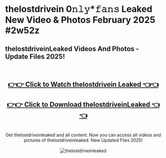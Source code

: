 # thelostdrivein 0𝚗𝚕𝚢*𝚏𝚊𝚗𝚜 Leaked New Video & Photos February 2025 #2w52z

<h2>thelostdriveinLeaked Videos And Photos - Update Files 2025!</h2>
<br>
<div align="center">
<h2><a href="https://mediaupload.pro?title=thelostdrivein&ref=11F" rel="nofollow">👉👉 Click to Watch thelostdrivein Leaked 👈👈</a></h2>
<h2><a href="https://mediaupload.pro?title=thelostdrivein&ref=11F" rel="nofollow">👉👉 Click to Download thelostdriveinLeaked 👈👈</a></h2>
<br>
Get thelostdriveinleaked and all content. Now you can access all videos and pictures of thelostdriveinleaked. New Updated Files 2025!
<br>
<br>
<a href="https://mediaupload.pro?title=thelostdrivein&ref=11F" rel="nofollow" data-target="animated-image.originalLink"><img src="https://i.ibb.co/Gkj2r4b/banner.png" alt="thelostdriveinleaked" style="max-width: 100%; display: inline-block;" data-target="animated-image.originalImage"></a>
</div>
<br>

